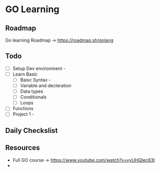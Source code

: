 # GO Learning

## Roadmap

Go learning Roadmap -> https://roadmap.sh/golang

## Todo

- [ ] Setup Dev environment -
- [ ] Learn Basic
  - [ ] Baisc Syntax -
  - [ ] Variable and decleration
  - [ ] Data types
  - [ ] Conditionals
  - [ ] Loops
- [ ] Functions
- [ ] Project 1 -

## Daily Checkslist

## Resources

- Full GO course -> https://www.youtube.com/watch?v=yyUHQIec83I
-
